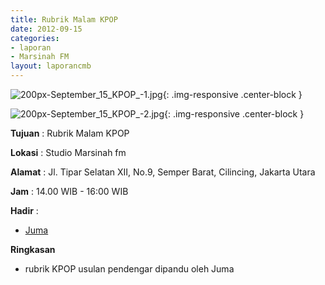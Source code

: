 ```yaml
---
title: Rubrik Malam KPOP 
date: 2012-09-15
categories:
- laporan
- Marsinah FM
layout: laporancmb
---
```


![200px-September_15_KPOP_-1.jpg](/uploads/200px-September_15_KPOP_-1.jpg){: .img-responsive .center-block }

![200px-September_15_KPOP_-2.jpg](/uploads/200px-September_15_KPOP_-2.jpg){: .img-responsive .center-block }


**Tujuan** : Rubrik Malam KPOP 

**Lokasi** : Studio Marsinah fm 

**Alamat** : Jl. Tipar Selatan XII, No.9, Semper Barat, Cilincing, Jakarta Utara 

**Jam** : 14.00 WIB - 16:00 WIB 

**Hadir** :
* [Juma](http://wiki.ciptamedia.org/wiki/Juma)

**Ringkasan**  
* rubrik KPOP usulan pendengar dipandu oleh Juma

